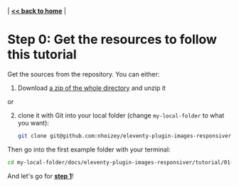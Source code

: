 | **[<< back to home](../../)** |

# Step 0: Get the resources to follow this tutorial

Get the sources from the repository. You can either:

1. Download [a zip of the whole directory](https://github.com/nhoizey/eleventy-plugin-images-responsiver/archive/master.zip) and unzip it

or

2. clone it with Git into your local folder (change `my-local-folder` to what you want):

   ```bash
   git clone git@github.com:nhoizey/eleventy-plugin-images-responsiver.git my-local-folder
   ```

Then go into the first example folder with your terminal:

```bash
cd my-local-folder/docs/eleventy-plugin-images-responsiver/tutorial/01-without-plugin
```

And let's go for **[step 1](../01-without-plugin/#readme)**!
